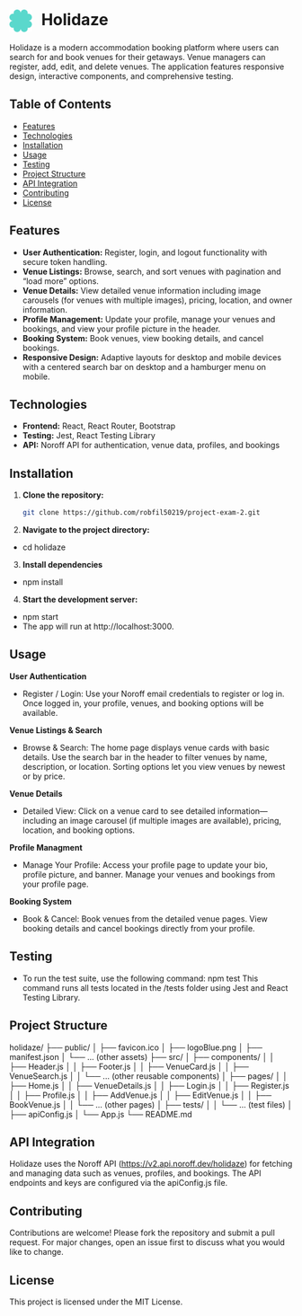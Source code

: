 # <img src="/public/logoBlue.png" alt="Holidaze Logo" style="height:40px; vertical-align: middle; margin-right:10px;" /> Holidaze

Holidaze is a modern accommodation booking platform where users can search for and book venues for their getaways.
Venue managers can register, add, edit, and delete venues.
The application features responsive design, interactive components, and comprehensive testing.

## Table of Contents

- [Features](#features)
- [Technologies](#technologies)
- [Installation](#installation)
- [Usage](#usage)
- [Testing](#testing)
- [Project Structure](#project-structure)
- [API Integration](#api-integration)
- [Contributing](#contributing)
- [License](#license)

## Features

- **User Authentication:** Register, login, and logout functionality with secure token handling.
- **Venue Listings:** Browse, search, and sort venues with pagination and “load more” options.
- **Venue Details:** View detailed venue information including image carousels (for venues with multiple images), pricing, location, and owner information.
- **Profile Management:** Update your profile, manage your venues and bookings, and view your profile picture in the header.
- **Booking System:** Book venues, view booking details, and cancel bookings.
- **Responsive Design:** Adaptive layouts for desktop and mobile devices with a centered search bar on desktop and a hamburger menu on mobile.

## Technologies

- **Frontend:** React, React Router, Bootstrap
- **Testing:** Jest, React Testing Library
- **API:** Noroff API for authentication, venue data, profiles, and bookings

## Installation

1. **Clone the repository:**

   ```bash
   git clone https://github.com/robfil50219/project-exam-2.git

   ```

2. **Navigate to the project directory:**

- cd holidaze

3. **Install dependencies**

- npm install

4. **Start the development server:**

- npm start
- The app will run at http://localhost:3000.

## Usage

**User Authentication**

- Register / Login: Use your Noroff email credentials to register or log in. Once logged in, your profile, venues, and booking options will be available.

**Venue Listings & Search**

- Browse & Search: The home page displays venue cards with basic details. Use the search bar in the header to filter venues by name, description, or location.
  Sorting options let you view venues by newest or by price.

**Venue Details**

- Detailed View: Click on a venue card to see detailed information—including an image carousel (if multiple images are available), pricing, location, and booking options.

**Profile Managment**

- Manage Your Profile: Access your profile page to update your bio, profile picture, and banner. Manage your venues and bookings from your profile page.

**Booking System**

- Book & Cancel: Book venues from the detailed venue pages. View booking details and cancel bookings directly from your profile.

## Testing

- To run the test suite, use the following command:
  npm test
  This command runs all tests located in the /tests folder using Jest and React Testing Library.

## Project Structure

holidaze/
├── public/
│ ├── favicon.ico
│ ├── logoBlue.png
│ ├── manifest.json
│ └── ... (other assets)
├── src/
│ ├── components/
│ │ ├── Header.js
│ │ ├── Footer.js
│ │ ├── VenueCard.js
│ │ ├── VenueSearch.js
│ │ └── ... (other reusable components)
│ ├── pages/
│ │ ├── Home.js
│ │ ├── VenueDetails.js
│ │ ├── Login.js
│ │ ├── Register.js
│ │ ├── Profile.js
│ │ ├── AddVenue.js
│ │ ├── EditVenue.js
│ │ ├── BookVenue.js
│ │ └── ... (other pages)
│ ├── tests/
│ │ └── ... (test files)
│ ├── apiConfig.js
│ └── App.js
└── README.md

## API Integration

Holidaze uses the Noroff API (https://v2.api.noroff.dev/holidaze) for fetching and managing data such as venues, profiles, and bookings.
The API endpoints and keys are configured via the apiConfig.js file.

## Contributing

Contributions are welcome! Please fork the repository and submit a pull request.
For major changes, open an issue first to discuss what you would like to change.

## License

This project is licensed under the MIT License.
